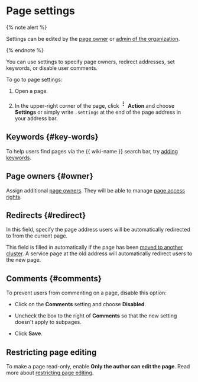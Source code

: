 # Page settings

{% note alert %}

Settings can be edited by the [page owner](edit-owner.md) or [admin of the organization](../overview.md#access).

{% endnote %}

You can use settings to specify page owners, redirect addresses, set keywords, or disable user comments.

To go to page settings:

1. Open a page.

1. In the upper-right corner of the page, click ![](../../_assets/wiki/ico-actions.png) **Action** and choose **Settings** or simply write `.settings` at the end of the page address in your address bar.

## Keywords {#key-words}

To help users find pages via the {{ wiki-name }} search bar, try [adding keywords](../add-key-words.md).

## Page owners {#owner}

Assign additional [page owners](edit-owner.md). They will be able to manage [page access rights](access-setup.md).

## Redirects {#redirect}

In this field, specify the page address users will be automatically redirected to from the current page.

This field is filled in automatically if the page has been [moved to another cluster](move-page.md). A service page at the old address will automatically redirect users to the new page.

## Comments {#comments}

To prevent users from commenting on a page, disable this option:

* Click on the **Comments** setting and choose **Disabled**.

* Uncheck the box to the right of **Comments** so that the new setting doesn't apply to subpages.

* Click **Save**.

## Restricting page editing

To make a page read-only, enable **Only the author can edit the page**. Read more about [restricting page editing](read-only.md).

